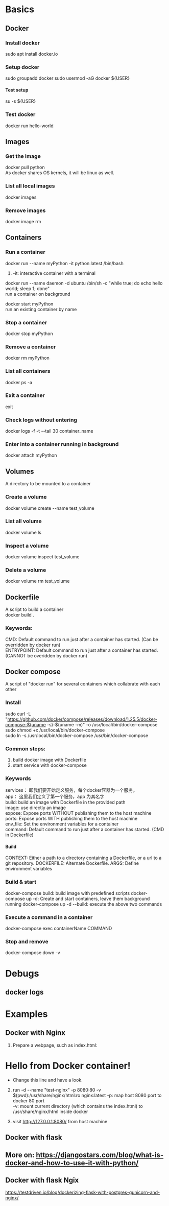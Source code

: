 # Basics

## Docker
### Install docker
sudo apt install docker.io

### Setup docker
sudo groupadd docker
sudo usermod -aG docker ${USER}
#### Test setup
su -s ${USER}

### Test docker
docker run hello-world

## Images
### Get the image
docker pull python  
As docker shares OS kernels, it will be linux as well.

### List all local images
docker images

### Remove images
docker image rm 

## Containers
### Run a container
docker run --name myPython -it python:latest /bin/bash  
1. -it: interactive container with a terminal  

docker run --name daemon -d ubuntu /bin/sh -c "while true; do echo hello world; sleep 1; done"  
run a container on background

docker start myPython  
run an existing container by name

### Stop a container
docker stop myPython  

### Remove a container
docker rm myPython

### List all containers
docker ps -a  

### Exit a container
exit

### Check logs without entering
docker logs -f -t --tail 30 container_name

### Enter into a container running in background
docker attach myPython

## Volumes
A directory to be mounted to a container
### Create a volume
docker volume create --name test_volume

### List all volume
docker volume ls

### Inspect a volume
docker volume inspect test_volume

### Delete a volume
docker volume rm test_volume


## Dockerfile
A script to build a container  
docker build .  

### Keywords:
CMD: Default command to run just after a container has started. (Can be overridden by docker run)  
ENTRYPOINT: Default command to run just after a container has started. (CANNOT be overidden by docker run)  
 


## Docker compose
A script of "docker run" for several containers which collabrate with each other

### Install
sudo curl -L "https://github.com/docker/compose/releases/download/1.25.5/docker-compose-$(uname -s)-$(uname -m)" -o /usr/local/bin/docker-compose  
sudo chmod +x /usr/local/bin/docker-compose  
sudo ln -s /usr/local/bin/docker-compose /usr/bin/docker-compose  

### Common steps:
1. build docker image with Dockerfile
2. start service with docker-compose

### Keywords
services： 即我们要开始定义服务，每个docker容器为一个服务。  
app： 这里我们定义了第一个服务，app 为其名字  
build: build an image with Dockerfile in the provided path  
image: use directly an image  
expose: Expose ports WITHOUT publishing them to the host machine  
ports: Expose ports WITH publishing them to the host machine  
env_file: Set the environment variables for a container  
command: Default command to run just after a container has started. (CMD in Dockerfile)  


#### Build
CONTEXT: Either a path to a directory containing a Dockerfile, or a url to a git repository.
DOCKERFILE: Alternate Dockerfile.
ARGS: Define environment variables

### Build & start
docker-compose build: build image with predefined scripts
docker-compose up -d: Create and start containers, leave them background running
docker-compose up -d --build: execute the above two commands

### Execute a command in a container
docker-compose exec containerName COMMAND

### Stop and remove
docker-compose down -v

# Debugs
## docker logs

# Examples
## Docker with Nginx
1. Prepare a webpage, such as index.html:
<html>
    <body>
        <h1>Hello from Docker container!</h1>
        <ul>
            <li>Change this line and have a look.</li>
        </ul>
    </body>
</html>

2. run -d --name "test-nginx" -p 8080:80 -v $(pwd):/usr/share/nginx/html:ro nginx:latest
-p: map host 8080 port to docker 80 port  
-v: mount current directory (which contains the index.html) to /usr/share/nginx/html inside docker

3. visit http://127.0.0.1:8080/ from host machine


## Docker with flask

## More on: https://djangostars.com/blog/what-is-docker-and-how-to-use-it-with-python/

## Docker with flask Ngix
https://testdriven.io/blog/dockerizing-flask-with-postgres-gunicorn-and-nginx/
